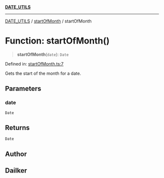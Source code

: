 [**DATE_UTILS**](../../README.md)

***

[DATE_UTILS](../../README.md) / [startOfMonth](../README.md) / startOfMonth

# Function: startOfMonth()

> **startOfMonth**(`date`): `Date`

Defined in: [startOfMonth.ts:7](https://github.com/dailker/everyutil/blob/0531b9744e97cf76b2fb0fb9c6a72c61ec9e2b23/src/date/startOfMonth.ts#L7)

Gets the start of the month for a date.

## Parameters

### date

`Date`

## Returns

`Date`

## Author

## Dailker
